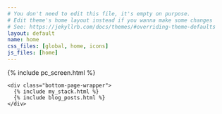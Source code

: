 ```yaml
---
# You don't need to edit this file, it's empty on purpose.
# Edit theme's home layout instead if you wanna make some changes
# See: https://jekyllrb.com/docs/themes/#overriding-theme-defaults
layout: default
name: home
css_files: [global, home, icons]
js_files: [home]
---
```

<div class="bg-img"></div>
<div class="home-wrapper">
  <main class="home">
    <section class="screen-wrapper">
      {% include pc_screen.html %}
    </section>

    <div class="bottom-page-wrapper">
      {% include my_stack.html %}
      {% include blog_posts.html %}
    </div>
  </main>
</div>

<div style="display: none">Icons made by <a href="http://www.freepik.com" title="Freepik">Freepik</a> from <a href="https://www.flaticon.com/" title="Flaticon">www.flaticon.com</a> is licensed by <a href="http://creativecommons.org/licenses/by/3.0/" title="Creative Commons BY 3.0" target="_blank" rel="noopener" >CC 3.0 BY</a></div>